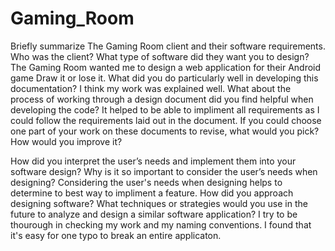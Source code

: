 # Gaming_Room
Briefly summarize The Gaming Room client and their software requirements. Who was the client? What type of software did they want you to design?
The Gaming Room wanted me to design a web application for their Android game Draw it or lose it. 
What did you do particularly well in developing this documentation?
I think my work was explained well.
What about the process of working through a design document did you find helpful when developing the code?
It helped to be able to impliment all requirements as I could follow the requirements laid out in the document. 
If you could choose one part of your work on these documents to revise, what would you pick? How would you improve it?

How did you interpret the user’s needs and implement them into your software design? Why is it so important to consider the user’s needs when designing?
Considering the user's needs when designing helps to determine to best way to impliment a feature. 
How did you approach designing software? What techniques or strategies would you use in the future to analyze and design a similar software application?
I try to be thourough in checking my work and my naming conventions. I found that it's easy for one typo to break an entire applicaton.
